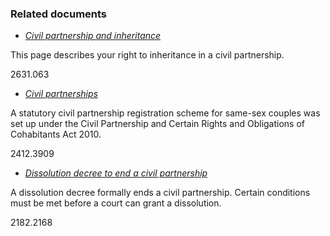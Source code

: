 ###  Related documents

  * [ _Civil partnership and inheritance_ ](/en/birth-family-relationships/civil-partnerships/civil-partnership-and-inheritance/)

This page describes your right to inheritance in a civil partnership.

2631.063

  * [ _Civil partnerships_ ](/en/birth-family-relationships/civil-partnerships/civil-partnerships/)

A statutory civil partnership registration scheme for same-sex couples was set
up under the Civil Partnership and Certain Rights and Obligations of
Cohabitants Act 2010.

2412.3909

  * [ _Dissolution decree to end a civil partnership_ ](/en/birth-family-relationships/separation-and-divorce/getting-a-dissolution/)

A dissolution decree formally ends a civil partnership. Certain conditions
must be met before a court can grant a dissolution.

2182.2168
